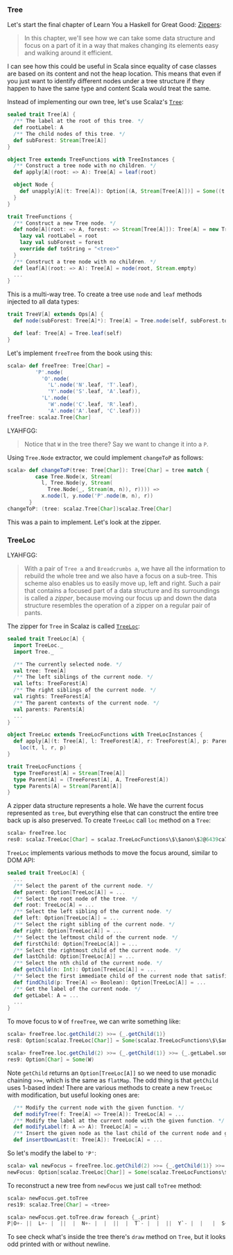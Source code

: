 
### Tree

Let's start the final chapter of Learn You a Haskell for Great Good: [Zippers](http://learnyouahaskell.com/zippers):

> In this chapter, we'll see how we can take some data structure and focus on a part of it in a way that makes changing its elements easy and walking around it efficient.

I can see how this could be useful in Scala since equality of case classes are based on its content and not the heap location. This means that even if you just want to identify different nodes under a tree structure if they happen to have the same type and content Scala would treat the same.

Instead of implementing our own tree, let's use Scalaz's [`Tree`]($scalazBaseUrl$/core/src/main/scala/scalaz/Tree.scala):

```scala
sealed trait Tree[A] {
  /** The label at the root of this tree. */
  def rootLabel: A
  /** The child nodes of this tree. */
  def subForest: Stream[Tree[A]]
}

object Tree extends TreeFunctions with TreeInstances {
  /** Construct a tree node with no children. */
  def apply[A](root: => A): Tree[A] = leaf(root)

  object Node {
    def unapply[A](t: Tree[A]): Option[(A, Stream[Tree[A]])] = Some((t.rootLabel, t.subForest))
  }
}

trait TreeFunctions {
  /** Construct a new Tree node. */
  def node[A](root: => A, forest: => Stream[Tree[A]]): Tree[A] = new Tree[A] {
    lazy val rootLabel = root
    lazy val subForest = forest
    override def toString = "<tree>"
  }
  /** Construct a tree node with no children. */
  def leaf[A](root: => A): Tree[A] = node(root, Stream.empty)
  ...
}
```

This is a multi-way tree. To create a tree use `node` and `leaf` methods injected to all data types:

```scala
trait TreeV[A] extends Ops[A] {
  def node(subForest: Tree[A]*): Tree[A] = Tree.node(self, subForest.toStream)

  def leaf: Tree[A] = Tree.leaf(self)
}
```

Let's implement `freeTree` from the book using this:

```scala
scala> def freeTree: Tree[Char] =
         'P'.node(
           'O'.node(
             'L'.node('N'.leaf, 'T'.leaf),
             'Y'.node('S'.leaf, 'A'.leaf)),
           'L'.node(
             'W'.node('C'.leaf, 'R'.leaf),
             'A'.node('A'.leaf, 'C'.leaf)))
freeTree: scalaz.Tree[Char]
```

LYAHFGG:

> Notice that `W` in the tree there? Say we want to change it into a `P`.

Using `Tree.Node` extractor, we could implement `changeToP` as follows:

```scala
scala> def changeToP(tree: Tree[Char]): Tree[Char] = tree match {
         case Tree.Node(x, Stream(
           l, Tree.Node(y, Stream(
             Tree.Node(_, Stream(m, n)), r)))) =>
           x.node(l, y.node('P'.node(m, n), r))
       }
changeToP: (tree: scalaz.Tree[Char])scalaz.Tree[Char]
```

This was a pain to implement. Let's look at the zipper.

### TreeLoc

LYAHFGG:

> With a pair of `Tree a` and `Breadcrumbs a`, we have all the information to rebuild the whole tree and we also have a focus on a sub-tree. This scheme also enables us to easily move up, left and right. Such a pair that contains a focused part of a data structure and its surroundings is called a *zipper*, because moving our focus up and down the data structure resembles the operation of a zipper on a regular pair of pants.

The zipper for `Tree` in Scalaz is called [`TreeLoc`]($scalazBaseUrl$/core/src/main/scala/scalaz/TreeLoc.scala):

```scala
sealed trait TreeLoc[A] {
  import TreeLoc._
  import Tree._

  /** The currently selected node. */
  val tree: Tree[A]
  /** The left siblings of the current node. */
  val lefts: TreeForest[A]
  /** The right siblings of the current node. */
  val rights: TreeForest[A]
  /** The parent contexts of the current node. */
  val parents: Parents[A]
  ...
}

object TreeLoc extends TreeLocFunctions with TreeLocInstances {
  def apply[A](t: Tree[A], l: TreeForest[A], r: TreeForest[A], p: Parents[A]): TreeLoc[A] =
    loc(t, l, r, p)
}

trait TreeLocFunctions {
  type TreeForest[A] = Stream[Tree[A]]
  type Parent[A] = (TreeForest[A], A, TreeForest[A])
  type Parents[A] = Stream[Parent[A]]
}
```

A zipper data structure represents a hole. We have the current focus represented as `tree`, but everything else that can construct the entire tree back up is also preserved. To create `TreeLoc` call `loc` method on a `Tree`:

```scala
scala> freeTree.loc
res0: scalaz.TreeLoc[Char] = scalaz.TreeLocFunctions\$\$anon\$2@6439ca7b
```

`TreeLoc` implements various methods to move the focus around, similar to DOM API:

```scala
sealed trait TreeLoc[A] {
  ...
  /** Select the parent of the current node. */
  def parent: Option[TreeLoc[A]] = ...
  /** Select the root node of the tree. */
  def root: TreeLoc[A] = ...
  /** Select the left sibling of the current node. */
  def left: Option[TreeLoc[A]] = ...
  /** Select the right sibling of the current node. */
  def right: Option[TreeLoc[A]] = ...
  /** Select the leftmost child of the current node. */
  def firstChild: Option[TreeLoc[A]] = ...
  /** Select the rightmost child of the current node. */
  def lastChild: Option[TreeLoc[A]] = ...
  /** Select the nth child of the current node. */
  def getChild(n: Int): Option[TreeLoc[A]] = ...
  /** Select the first immediate child of the current node that satisfies the given predicate. */
  def findChild(p: Tree[A] => Boolean): Option[TreeLoc[A]] = ...
  /** Get the label of the current node. */
  def getLabel: A = ...
  ...
}
```

To move focus to `W` of `freeTree`, we can write something like:

```scala
scala> freeTree.loc.getChild(2) >>= {_.getChild(1)}
res8: Option[scalaz.TreeLoc[Char]] = Some(scalaz.TreeLocFunctions\$\$anon\$2@417ef051)

scala> freeTree.loc.getChild(2) >>= {_.getChild(1)} >>= {_.getLabel.some}
res9: Option[Char] = Some(W)
```

Note `getChild` returns an `Option[TreeLoc[A]]` so we need to use monadic chaining `>>=`, which is the same as `flatMap`. The odd thing is that `getChild` uses 1-based index! There are various methods to create a new `TreeLoc` with modification, but useful looking ones are:

```scala
  /** Modify the current node with the given function. */
  def modifyTree(f: Tree[A] => Tree[A]): TreeLoc[A] = ...
  /** Modify the label at the current node with the given function. */
  def modifyLabel(f: A => A): TreeLoc[A] = ...
  /** Insert the given node as the last child of the current node and give it focus. */
  def insertDownLast(t: Tree[A]): TreeLoc[A] = ...
```

So let's modify the label to `'P'`:

```scala
scala> val newFocus = freeTree.loc.getChild(2) >>= {_.getChild(1)} >>= {_.modifyLabel({_ => 'P'}).some}
newFocus: Option[scalaz.TreeLoc[Char]] = Some(scalaz.TreeLocFunctions\$\$anon\$2@107a26d0)
```

To reconstruct a new tree from `newFocus` we just call `toTree` method:

```scala
scala> newFocus.get.toTree
res19: scalaz.Tree[Char] = <tree>

scala> newFocus.get.toTree.draw foreach {_.print}
P|O+- ||  L+- |  ||  |  N+- |  |  ||  |  T`- |  |  ||  Y`- |  |   |  S+-    |  |   |  A`-    |  |L`- |   P+-    ||     C+- |     ||     R`- |     |   A`-    |      A+-       |      C`-
```

To see check what's inside the tree there's `draw` method on `Tree`, but it looks odd printed with or without newline.

